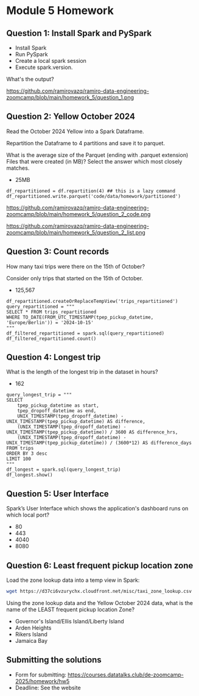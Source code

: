 # Module 5 Homework

## Question 1: Install Spark and PySpark

- Install Spark
- Run PySpark
- Create a local spark session
- Execute spark.version.

What's the output?

https://github.com/ramirovazq/ramiro-data-engineering-zoomcamp/blob/main/homework_5/question_1.png


## Question 2: Yellow October 2024

Read the October 2024 Yellow into a Spark Dataframe.

Repartition the Dataframe to 4 partitions and save it to parquet.

What is the average size of the Parquet (ending with .parquet extension) Files that were created (in MB)? Select the answer which most closely matches.


- 25MB

```
df_repartitioned = df.repartition(4) ## this is a lazy command
df_repartitioned.write.parquet('code/data/homework/partitioned')
```

https://github.com/ramirovazq/ramiro-data-engineering-zoomcamp/blob/main/homework_5/question_2_code.png

https://github.com/ramirovazq/ramiro-data-engineering-zoomcamp/blob/main/homework_5/question_2_list.png


## Question 3: Count records 

How many taxi trips were there on the 15th of October?

Consider only trips that started on the 15th of October.

- 125,567

```
df_repartitioned.createOrReplaceTempView('trips_repartitioned')
query_repartitioned = """
SELECT * FROM trips_repartitioned 
WHERE TO_DATE(FROM_UTC_TIMESTAMP(tpep_pickup_datetime, 'Europe/Berlin')) = '2024-10-15'
"""
df_filtered_repartitioned = spark.sql(query_repartitioned)
df_filtered_repartitioned.count()
```



## Question 4: Longest trip

What is the length of the longest trip in the dataset in hours?

- 162

```
query_longest_trip = """
SELECT 
    tpep_pickup_datetime as start,
    tpep_dropoff_datetime as end,
    UNIX_TIMESTAMP(tpep_dropoff_datetime) - UNIX_TIMESTAMP(tpep_pickup_datetime) AS difference,
    (UNIX_TIMESTAMP(tpep_dropoff_datetime) - UNIX_TIMESTAMP(tpep_pickup_datetime)) / 3600 AS difference_hrs,
    (UNIX_TIMESTAMP(tpep_dropoff_datetime) - UNIX_TIMESTAMP(tpep_pickup_datetime)) / (3600*12) AS difference_days
FROM trips 
ORDER BY 3 desc
LIMIT 100
"""
df_longest = spark.sql(query_longest_trip)
df_longest.show()
```


## Question 5: User Interface

Spark’s User Interface which shows the application's dashboard runs on which local port?

- 80
- 443
- 4040
- 8080



## Question 6: Least frequent pickup location zone

Load the zone lookup data into a temp view in Spark:

```bash
wget https://d37ci6vzurychx.cloudfront.net/misc/taxi_zone_lookup.csv
```

Using the zone lookup data and the Yellow October 2024 data, what is the name of the LEAST frequent pickup location Zone?

- Governor's Island/Ellis Island/Liberty Island
- Arden Heights
- Rikers Island
- Jamaica Bay


## Submitting the solutions

- Form for submitting: https://courses.datatalks.club/de-zoomcamp-2025/homework/hw5
- Deadline: See the website
